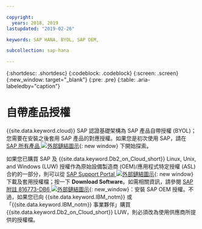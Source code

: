 ```yaml
---

copyright:
  years: 2018, 2019
lastupdated: "2019-02-26"

keywords: SAP HANA, BYOL, SAP OEM,

subcollection: sap-hana

---
```


{:shortdesc: .shortdesc}
{:codeblock: .codeblock}
{:screen: .screen}
{:new_window: target="_blank"}
{:pre: .pre}
{:table: .aria-labeledby="caption"}


# 自帶產品授權

{{site.data.keyword.cloud}} SAP 認證基礎架構為 SAP 產品自帶授權 (BYOL)；您需要在安裝之後套用 SAP 產品的對應授權。如果您是初次使用 SAP，請在 [SAP 所有產品 ![外部鏈結圖示](../../icons/launch-glyph.svg "外部鏈結圖示")](https://www.sap.com/products.html){: new window} 下開始探索。

如果您已購買 SAP 及 {{site.data.keyword.Db2_on_Cloud_short}} Linux, Unix, and Windows (LUW) 授權作為原始設備製造商 (OEM)/應用程式特定授權 (ASL) 合約的一部分，則可以從 [SAP Support Portal ![外部鏈結圖示](../icons/launch-glyph.svg "外部鏈結圖示")](https://support.sap.com/en/index.html){: new window} 下載及套用授權檔；按一下 **Download Software**。如需相關資訊，請參閱 [SAP 附註 816773-DB6 ![外部鏈結圖示](../icons/launch-glyph.svg "外部鏈結圖示")](https://launchpad.support.sap.com/#/notes/816773){: new_window}：安裝 SAP OEM 授權。不過，如果您已向 {{site.data.keyword.IBM_notm}} 或「{{site.data.keyword.IBM_notm}} 事業夥伴」購買 {{site.data.keyword.Db2_on_Cloud_short}} LUW，則必須改為使用供應商所提供的授權檔。
